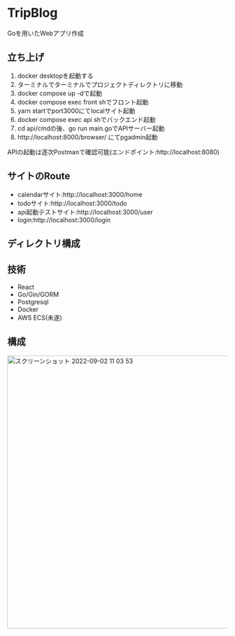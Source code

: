 # TripBlog
Goを用いたWebアプリ作成

## 立ち上げ
1. docker desktopを起動する
2. ターミナルでターミナルでプロジェクトディレクトリに移動
3. docker compose up -dで起動
4. docker compose exec front shでフロント起動
5. yarn startでport3000にてlocalサイト起動
6. docker compose exec api shでバックエンド起動
7. cd api/cmdの後、go run main.goでAPIサーバー起動
8. http://localhost:8000/browser/ にてpgadmin起動

APIの起動は逐次Postmanで確認可能(エンドポイント:http://localhost:8080)

## サイトのRoute
- calendarサイト:http://localhost:3000/home
- todoサイト:http://localhost:3000/todo
- api起動テストサイト:http://localhost:3000/user
- login:http://localhost:3000/login

## ディレクトリ構成

## 技術
- React
- Go/Gin/GORM
- Postgresql
- Docker
- AWS ECS(未遂)

## 構成
<img width="623" alt="スクリーンショット 2022-09-02 11 03 53" src="https://user-images.githubusercontent.com/61424757/188043149-b22ad2e0-d676-494f-bebd-3af69d885c17.png">
